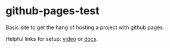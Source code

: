 # github-pages-test

Basic site to get the hang of hosting a project with github pages.

Helpful links for setup: [video](https://www.youtube.com/watch?v=QyFcl_Fba-k) or [docs](https://docs.github.com/en/pages/getting-started-with-github-pages/creating-a-github-pages-site).


